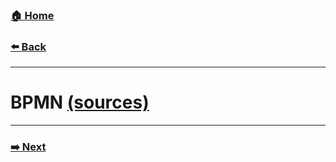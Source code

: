### [**🏠 Home**](/README.md)

###  [**⬅️ Back**](choreographies/roles.md)
-----
# BPMN [(sources)](https://github.com/loopingdoge/acme-agency/blob/master/bpmn)

------
### [**➡️ Next**](external-services.md)